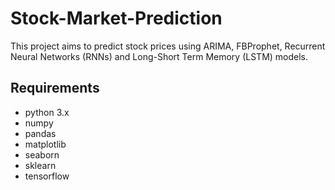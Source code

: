 # Stock-Market-Prediction
This project aims to predict stock prices using ARIMA, FBProphet, Recurrent Neural Networks (RNNs) and Long-Short Term Memory (LSTM) models.

## Requirements
* python 3.x
* numpy
* pandas
* matplotlib
* seaborn
* sklearn
* tensorflow
